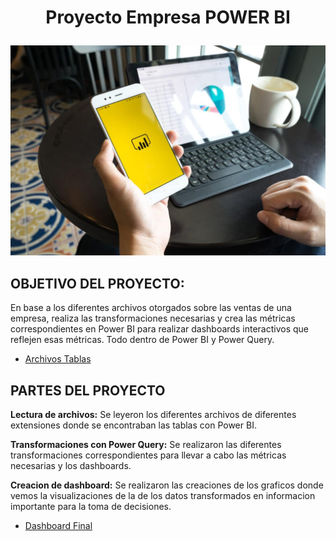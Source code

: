 # <p align="center">**Proyecto Empresa POWER BI**</p>

<p align="center">
  <img src="/Recursos/Power BI.jpg" alt="Visualización logo">
</p>

## OBJETIVO DEL PROYECTO: 

En base a los diferentes archivos otorgados sobre las ventas de una empresa, realiza las transformaciones necesarias y crea las métricas correspondientes en Power BI para realizar dashboards interactivos que reflejen esas métricas. Todo dentro de Power BI y Power Query.

+ [Archivos Tablas](/Archivos%20bases%20de%20datos/)

## PARTES DEL PROYECTO

**Lectura de archivos:** Se leyeron los diferentes archivos de diferentes extensiones donde se encontraban las tablas con Power BI.

**Transformaciones con Power Query:** Se realizaron las diferentes transformaciones correspondientes para llevar a cabo las métricas necesarias y los dashboards.

**Creacion de dashboard:** Se realizaron las creaciones de los graficos donde vemos la visualizaciones de la de los datos transformados en informacion importante para la toma de decisiones.

+ [Dashboard Final](/Dashboard)